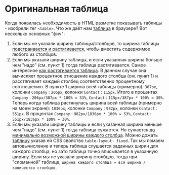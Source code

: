# Оригинальная таблица

Когда появилась необходимость в HTML разметке показывать таблицы - изобрели тег `<table>`.
Что же даёт нам [таблица](http://caniuse.com/#feat=css-table) в браузере?
Вот несколько основных "фич":

1. Если мы не указали ширину таблицы/столбцов, то ширина таблицы [подстраивается и растягивается](https://codepen.io/volodalexey/pen/bRqEEG), чтобы вместить содержимое любого из столбцов.
2. Если мы указали ширину таблицы, и если указанная ширина больше чем "надо" (см. пункт 1) тогда таблица растягивается. 
Самое интересное [как растягивается таблица](https://codepen.io/volodalexey/pen/weJGWd).
В данном случае она вычисляет процентное отношение каждого столбца (см. пункт 1) и расстягивает каждый столбец соответственно процентному соотношению.
В пункте 1 ширина всей таблицы (примерно): `387px`, колонки `Company` : `206px`, колонки `Contact` : `115px`.
Итого в процентах `Company` : `206px/387px * 100% = 53%`, `Contact` : `115px/387px * 100% = 30%`.
Теперь когда таблица растянулась ширина всей таблицы (примерно на моем экране): `1836px`, колонки `Company` : `982px`, колонки `Contact` : `551px`.
В процентах `Company` : `982px/1836px * 100% = 53%`, `Contact` : `551px/1836px * 100% = 30%`.
3. Если мы указали ширину таблицы и если указанная ширина меньше чем "надо" (см. пункт 1) тогда таблица сужается.
Но сужается [до минимально возможной ширины каждого столбца](https://codepen.io/volodalexey/pen/qjrZNz).
Можно дожать [таблицу](https://codepen.io/volodalexey/pen/KqWzgQ) указав ей CSS свойство `table-layout: fixed`.
Так мы ломаем автовычисление и теперь таблица слушается заданных ширин для каждого столбца, но зато таблица точно вписывается в указанную ширину.
Если мы не указали ширину столбцов, тогда при "сломанной" таблице, `ширина каждого столбца = вся ширина / количество столбцов`.